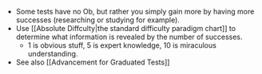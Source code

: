 - Some tests have no Ob, but rather you simply gain more by having more successes (researching or studying for example).
- Use [[Absolute Diffculty|the standard difficulty paradigm chart]] to determine what information is revealed by the number of successes.
	- 1 is obvious stuff, 5 is expert knowledge, 10 is miraculous understanding.
- See also [[Advancement for Graduated Tests]]
